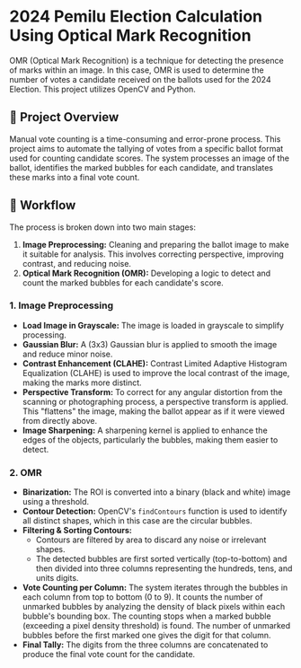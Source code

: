# 2024 Pemilu Election Calculation Using Optical Mark Recognition
OMR (Optical Mark Recognition) is a technique for detecting the presence of marks within an image. In this case, OMR is used to determine the number of votes a candidate received on the ballots used for the 2024 Election. This project utilizes OpenCV and Python.

## 🎯 Project Overview

Manual vote counting is a time-consuming and error-prone process. This project aims to automate the tallying of votes from a specific ballot format used for counting candidate scores. The system processes an image of the ballot, identifies the marked bubbles for each candidate, and translates these marks into a final vote count.

## 🔄 Workflow

The process is broken down into two main stages:
1.  **Image Preprocessing:** Cleaning and preparing the ballot image to make it suitable for analysis. This involves correcting perspective, improving contrast, and reducing noise.
2.  **Optical Mark Recognition (OMR):** Developing a logic to detect and count the marked bubbles for each candidate's score.

### 1. Image Preprocessing
-  **Load Image in Grayscale:** The image is loaded in grayscale to simplify processing.
-  **Gaussian Blur:** A (3x3) Gaussian blur is applied to smooth the image and reduce minor noise.
-  **Contrast Enhancement (CLAHE):** Contrast Limited Adaptive Histogram Equalization (CLAHE) is used to improve the local contrast of the image, making the marks more distinct.
-  **Perspective Transform:** To correct for any angular distortion from the scanning or photographing process, a perspective transform is applied. This "flattens" the image, making the ballot appear as if it were viewed from directly above.
-  **Image Sharpening:** A sharpening kernel is applied to enhance the edges of the objects, particularly the bubbles, making them easier to detect.

### 2. OMR
-  **Binarization:** The ROI is converted into a binary (black and white) image using a threshold.
-  **Contour Detection:** OpenCV's `findContours` function is used to identify all distinct shapes, which in this case are the circular bubbles.
-  **Filtering & Sorting Contours:**
    * Contours are filtered by area to discard any noise or irrelevant shapes.
    * The detected bubbles are first sorted vertically (top-to-bottom) and then divided into three columns representing the hundreds, tens, and units digits.
-  **Vote Counting per Column:** The system iterates through the bubbles in each column from top to bottom (0 to 9). It counts the number of unmarked bubbles by analyzing the density of black pixels within each bubble's bounding box. The counting stops when a marked bubble (exceeding a pixel density threshold) is found. The number of unmarked bubbles before the first marked one gives the digit for that column.
-  **Final Tally:** The digits from the three columns are concatenated to produce the final vote count for the candidate.
